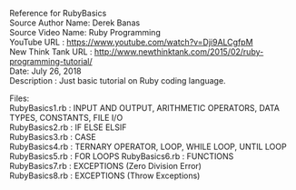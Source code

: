 Reference for RubyBasics  
Source Author Name: Derek Banas  
Source Video Name:  Ruby Programming  
YouTube URL : https://www.youtube.com/watch?v=Dji9ALCgfpM  
New Think Tank URL : http://www.newthinktank.com/2015/02/ruby-programming-tutorial/  
Date: July 26, 2018  
Description : Just basic tutorial on Ruby coding language.     

Files:  
RubyBasics1.rb : INPUT AND OUTPUT, ARITHMETIC OPERATORS, DATA TYPES, CONSTANTS, FILE I/O  
RubyBasics2.rb : IF ELSE ELSIF  
RubyBasics3.rb : CASE  
RubyBasics4.rb : TERNARY OPERATOR, LOOP, WHILE LOOP, UNTIL LOOP  
RubyBasics5.rb : FOR LOOPS 
RubyBasics6.rb : FUNCTIONS  
RubyBasics7.rb : EXCEPTIONS (Zero Division Error)  
RubyBasics8.rb : EXCEPTIONS (Throw Exceptions)


